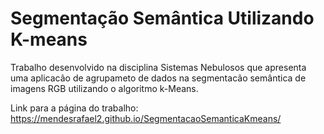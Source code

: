 # Segmentação Semântica Utilizando K-means

Trabalho desenvolvido na disciplina Sistemas Nebulosos que apresenta uma aplicacão de agrupameto de dados na segmentacão semântica de imagens RGB utilizando o algoritmo k-Means.

 Link para a página do trabalho: https://mendesrafael2.github.io/SegmentacaoSemanticaKmeans/
